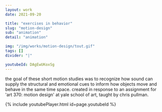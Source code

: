 ```yaml
---
layout: work
date: 2021-09-20

title: "exercises in behavior"
slug: "motion-design"
sub: "animation"
detail: "animation"

img: "/img/works/motion-design/tout.gif"
tags: []
divider: "|"

youtubeId: DAgEwUKoxSg
---
```


the goal of these short motion studies was to recognize how sound can supply the structural and emotional cues to inform how objects move and behave in the same time space. created in response to an assignment for 'art 370: motion design' at yale school of art, taught by chris pullman. 

{% include youtubePlayer.html id=page.youtubeId %}